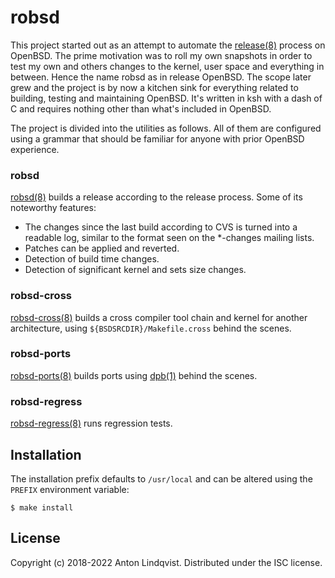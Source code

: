 # robsd

This project started out as an attempt to automate the
[release(8)][release]
process on OpenBSD.
The prime motivation was to roll my own snapshots in order to test my own and
others changes to the kernel, user space and everything in between.
Hence the name robsd as in release OpenBSD.
The scope later grew and the project is by now a kitchen sink for everything
related to building, testing and maintaining OpenBSD.
It's written in ksh with a dash of C and requires nothing other than what's
included in OpenBSD.

The project is divided into the utilities as follows.
All of them are configured using a grammar that should be familiar for anyone
with prior OpenBSD experience.

[release]: https://man.openbsd.org/release

### robsd

[robsd(8)][robsd]
builds a release according to the release process.
Some of its noteworthy features:

* The changes since the last build according to CVS is turned into a
  readable log, similar to the format seen on the *-changes mailing
  lists.
* Patches can be applied and reverted.
* Detection of build time changes.
* Detection of significant kernel and sets size changes.

[robsd]: https://www.basename.se/robsd/robsd.8.html

### robsd-cross

[robsd-cross(8)][robsd-cross]
builds a cross compiler tool chain and kernel for another architecture,
using `${BSDSRCDIR}/Makefile.cross` behind the scenes.

[robsd-cross]: https://www.basename.se/robsd/robsd-cross.8.html

### robsd-ports

[robsd-ports(8)][robsd-ports]
builds ports using
[dpb(1)][dpb]
behind the scenes.

[dpb]: https://man.openbsd.org/dpb
[robsd-ports]: https://www.basename.se/robsd/robsd-ports.8.html

### robsd-regress

[robsd-regress(8)][robsd-regress] runs regression tests.

[robsd-regress]: https://www.basename.se/robsd/robsd-regress.8.html

## Installation

The installation prefix defaults to `/usr/local` and can be altered using the
`PREFIX` environment variable:

	$ make install

## License

Copyright (c) 2018-2022 Anton Lindqvist.
Distributed under the ISC license.
